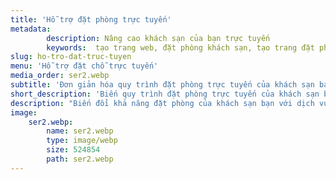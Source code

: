 ```yaml
---
title: 'Hỗ trợ đặt phòng trực tuyến'
metadata:
        description: Nâng cao khách sạn của bạn trực tuyến
        keywords:  tạo trang web, đặt phòng khách sạn, tạo trang đặt phòng khách sạn, khách sạn
slug: ho-tro-dat-truc-tuyen
menu: 'Hỗ trợ đặt chỗ trực tuyến'
media_order: ser2.webp
subtitle: 'Đơn giản hóa quy trình đặt phòng trực tuyến của khách sạn bạn một cách dễ dàng.'
short_description: 'Biến quy trình đặt phòng trực tuyến của khách sạn bạn trở nên nhanh chóng và thuận tiện hơn bao giờ hết. Với giao diện thân thiện, thao tác đơn giản và tích hợp tối ưu, khách hàng có thể đặt phòng chỉ trong vài bước, giúp bạn tăng tỷ lệ chuyển đổi và nâng cao trải nghiệm người dùng.'
description: "Biến đổi khả năng đặt phòng của khách sạn bạn với dịch vụ hỗ trợ đặt phòng trực tuyến toàn diện của chúng tôi.\n\nGiải pháp của chúng tôi mang đến một hệ thống quản lý đặt phòng dễ dàng và hiệu quả, giúp khách sạn tối ưu hóa quy trình vận hành. Với giao diện thân thiện, cả nhân viên và khách hàng đều có thể thao tác nhanh chóng, đảm bảo trải nghiệm liền mạch từ khâu đặt phòng đến quản lý dịch vụ.\n\nBên cạnh đó, hệ thống backend tiên tiến cung cấp cập nhật và phân tích theo thời gian thực, giúp khách sạn giảm thiểu sai sót, nâng cao hiệu suất làm việc và tối đa hóa sự hài lòng của khách hàng. Không chỉ cải thiện nhận diện thương hiệu, giải pháp này còn tạo điều kiện cho khách đặt phòng trực tiếp trên website, hạn chế sự phụ thuộc vào các nền tảng trung gian và tối ưu hóa doanh thu.\n\nVới thiết kế trực quan và chức năng tối ưu, thu hút nhiều khách hơn và tăng tỷ lệ lấp đầy. Đầu tư vào tương lai của khách sạn của bạn bằng cách thiết lập một sự hiện diện trực tuyến mạnh mẽ, phù hợp với đối tượng mục tiêu của bạn."
image:
    ser2.webp:
        name: ser2.webp
        type: image/webp
        size: 524854
        path: ser2.webp
---
```


